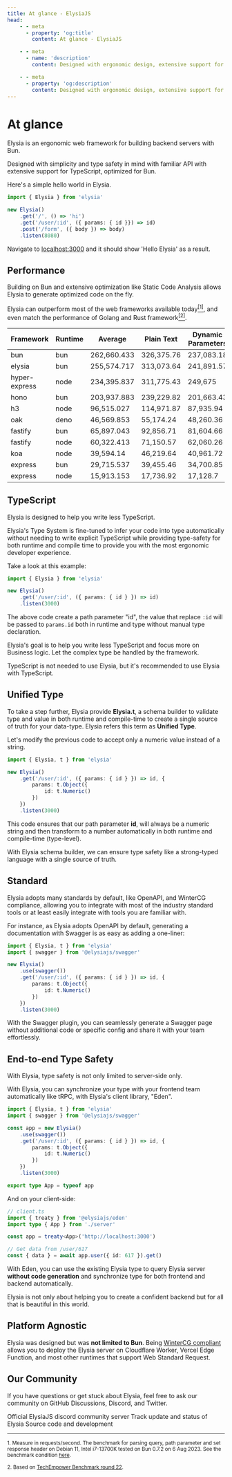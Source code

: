 ```yaml
---
title: At glance - ElysiaJS
head:
    - - meta
      - property: 'og:title'
        content: At glance - ElysiaJS

    - - meta
      - name: 'description'
        content: Designed with ergonomic design, extensive support for TypeScript, modern JavaScript API, optimized for Bun. Offers a unique experience unified type, and end-to-end type safety while maintaining excellent performance.

    - - meta
      - property: 'og:description'
        content: Designed with ergonomic design, extensive support for TypeScript, modern JavaScript API, optimized for Bun. Offers a unique experience unified type, and end-to-end type safety while maintaining excellent performance.
---
```


<script setup>
import Card from '../components/nearl/card.vue'
import Deck from '../components/nearl/card-deck.vue'
</script>

# At glance
Elysia is an ergonomic web framework for building backend servers with Bun.

Designed with simplicity and type safety in mind with familiar API with extensive support for TypeScript, optimized for Bun.

Here's a simple hello world in Elysia.

```typescript
import { Elysia } from 'elysia'

new Elysia()
    .get('/', () => 'hi')
    .get('/user/:id', ({ params: { id }}) => id)
    .post('/form', ({ body }) => body)
    .listen(8080)
```

Navigate to [localhost:3000](http://localhost:3000/) and it should show 'Hello Elysia' as a result.

## Performance

Building on Bun and extensive optimization like Static Code Analysis allows Elysia to generate optimized code on the fly.

Elysia can outperform most of the web frameworks available today<a href="#ref-1"><sup>[1]</sup></a>, and even match the performance of Golang and Rust framework<a href="#ref-2"><sup>[2]</sup></a>.

| Framework     | Runtime | Average     | Plain Text | Dynamic Parameters | JSON Body  |
| ------------- | ------- | ----------- | ---------- | ------------------ | ---------- |
| bun           | bun     | 262,660.433 | 326,375.76 | 237,083.18         | 224,522.36 |
| elysia        | bun     | 255,574.717 | 313,073.64 | 241,891.57         | 211,758.94 |
| hyper-express | node    | 234,395.837 | 311,775.43 | 249,675            | 141,737.08 |
| hono          | bun     | 203,937.883 | 239,229.82 | 201,663.43         | 170,920.4  |
| h3            | node    | 96,515.027  | 114,971.87 | 87,935.94          | 86,637.27  |
| oak           | deno    | 46,569.853  | 55,174.24  | 48,260.36          | 36,274.96  |
| fastify       | bun     | 65,897.043  | 92,856.71  | 81,604.66          | 23,229.76  |
| fastify       | node    | 60,322.413  | 71,150.57  | 62,060.26          | 47,756.41  |
| koa           | node    | 39,594.14   | 46,219.64  | 40,961.72          | 31,601.06  |
| express       | bun     | 29,715.537  | 39,455.46  | 34,700.85          | 14,990.3   |
| express       | node    | 15,913.153  | 17,736.92  | 17,128.7           | 12,873.84  |

## TypeScript

Elysia is designed to help you write less TypeScript.

Elysia's Type System is fine-tuned to infer your code into type automatically without needing to write explicit TypeScript while providing type-safety for both runtime and compile time to provide you with the most ergonomic developer experience.

Take a look at this example:

```typescript
import { Elysia } from 'elysia'

new Elysia()
    .get('/user/:id', ({ params: { id } }) => id)
    .listen(3000)
```

The above code create a path parameter "id", the value that replace `:id` will be passed to `params.id` both in runtime and type without manual type declaration.

Elysia's goal is to help you write less TypeScript and focus more on Business logic. Let the complex type be handled by the framework.

TypeScript is not needed to use Elysia, but it's recommended to use Elysia with TypeScript.

## Unified Type

To take a step further, Elysia provide **Elysia.t**, a schema builder to validate type and value in both runtime and compile-time to create a single source of truth for your data-type. Elysia refers this term as **Unified Type**.

Let's modify the previous code to accept only a numeric value instead of a string.

```typescript
import { Elysia, t } from 'elysia'

new Elysia()
    .get('/user/:id', ({ params: { id } }) => id, {
        params: t.Object({
            id: t.Numeric()
        })
    })
    .listen(3000)
```

This code ensures that our path parameter **id**, will always be a numeric string and then transform to a number automatically in both runtime and compile-time (type-level).

With Elysia schema builder, we can ensure type safety like a strong-typed language with a single source of truth.

## Standard

Elysia adopts many standards by default, like OpenAPI, and WinterCG compliance, allowing you to integrate with most of the industry standard tools or at least easily integrate with tools you are familiar with.

For instance, as Elysia adopts OpenAPI by default, generating a documentation with Swagger is as easy as adding a one-liner:

```typescript
import { Elysia, t } from 'elysia'
import { swagger } from '@elysiajs/swagger'

new Elysia()
    .use(swagger())
    .get('/user/:id', ({ params: { id } }) => id, {
        params: t.Object({
            id: t.Numeric()
        })
    })
    .listen(3000)
```

With the Swagger plugin, you can seamlessly generate a Swagger page without additional code or specific config and share it with your team effortlessly.

## End-to-end Type Safety

With Elysia, type safety is not only limited to server-side only.

With Elysia, you can synchronize your type with your frontend team automatically like tRPC, with Elysia's client library, "Eden".

```typescript
import { Elysia, t } from 'elysia'
import { swagger } from '@elysiajs/swagger'

const app = new Elysia()
    .use(swagger())
    .get('/user/:id', ({ params: { id } }) => id, {
        params: t.Object({
            id: t.Numeric()
        })
    })
    .listen(3000)

export type App = typeof app
```

And on your client-side:

```typescript
// client.ts
import { treaty } from '@elysiajs/eden'
import type { App } from './server'

const app = treaty<App>('http://localhost:3000')

// Get data from /user/617
const { data } = await app.user({ id: 617 }).get()
```

With Eden, you can use the existing Elysia type to query Elysia server **without code generation** and synchronize type for both frontend and backend automatically.

Elysia is not only about helping you to create a confident backend but for all that is beautiful in this world.

## Platform Agnostic

Elysia was designed but was **not limited to Bun**. Being [WinterCG compliant](https://wintercg.org/) allows you to deploy the Elysia server on Cloudflare Worker, Vercel Edge Function, and most other runtimes that support Web Standard Request.

## Our Community

If you have questions or get stuck about Elysia, feel free to ask our community on GitHub Discussions, Discord, and Twitter.

<Deck>
    <Card title="Discord" href="https://discord.gg/eaFJ2KDJck">
        Official ElysiaJS discord community server
    </Card>
    <Card title="Twitter" href="https://twitter.com/elysiajs">
        Track update and status of Elysia
    </Card>
    <Card title="GitHub" href="https://github.com/elysiajs">
        Source code and development
    </Card>
</Deck>

---

<small id="ref-1">1. Measure in requests/second. The benchmark for parsing query, path parameter and set response header on Debian 11, Intel i7-13700K tested on Bun 0.7.2 on 6 Aug 2023. See the benchmark condition [here](https://github.com/SaltyAom/bun-http-framework-benchmark/tree/c7e26fe3f1bfee7ffbd721dbade10ad72a0a14ab#results).</small>

<small id="ref-2">2. Based on [TechEmpower Benchmark round 22](https://www.techempower.com/benchmarks/#section=data-r22&hw=ph&test=composite).</small>
